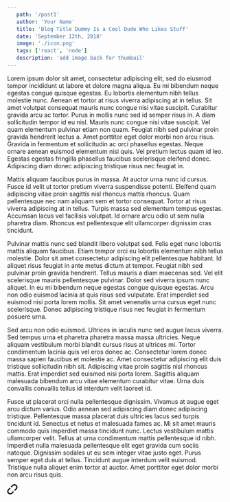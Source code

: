 ```yaml
---
   path: '/post1'
   author: 'Your Name'
   title: 'Blog Title Dummy Is a Cool Dude Who Likes Stuff'
   date: 'September 12th, 2018'
   image: './icon.png'
   tags: ['react', 'node']
   description: 'add image back for thumbail'
---
```




Lorem ipsum dolor sit amet, consectetur adipiscing elit, sed do eiusmod tempor incididunt ut labore et dolore magna aliqua. Eu mi bibendum neque egestas congue quisque egestas. Eu lobortis elementum nibh tellus molestie nunc. Aenean et tortor at risus viverra adipiscing at in tellus. Sit amet volutpat consequat mauris nunc congue nisi vitae suscipit. Curabitur gravida arcu ac tortor. Purus in mollis nunc sed id semper risus in. A diam sollicitudin tempor id eu nisl. Mauris nunc congue nisi vitae suscipit. Vel quam elementum pulvinar etiam non quam. Feugiat nibh sed pulvinar proin gravida hendrerit lectus a. Amet porttitor eget dolor morbi non arcu risus. Gravida in fermentum et sollicitudin ac orci phasellus egestas. Neque ornare aenean euismod elementum nisi quis. Vel pretium lectus quam id leo. Egestas egestas fringilla phasellus faucibus scelerisque eleifend donec. Adipiscing diam donec adipiscing tristique risus nec feugiat in.

Mattis aliquam faucibus purus in massa. At auctor urna nunc id cursus. Fusce id velit ut tortor pretium viverra suspendisse potenti. Eleifend quam adipiscing vitae proin sagittis nisl rhoncus mattis rhoncus. Quam pellentesque nec nam aliquam sem et tortor consequat. Tortor at risus viverra adipiscing at in tellus. Turpis massa sed elementum tempus egestas. Accumsan lacus vel facilisis volutpat. Id ornare arcu odio ut sem nulla pharetra diam. Rhoncus est pellentesque elit ullamcorper dignissim cras tincidunt.

Pulvinar mattis nunc sed blandit libero volutpat sed. Felis eget nunc lobortis mattis aliquam faucibus. Etiam tempor orci eu lobortis elementum nibh tellus molestie. Dolor sit amet consectetur adipiscing elit pellentesque habitant. Id aliquet risus feugiat in ante metus dictum at tempor. Feugiat nibh sed pulvinar proin gravida hendrerit. Tellus mauris a diam maecenas sed. Vel elit scelerisque mauris pellentesque pulvinar. Dolor sed viverra ipsum nunc aliquet. In eu mi bibendum neque egestas congue quisque egestas. Arcu non odio euismod lacinia at quis risus sed vulputate. Erat imperdiet sed euismod nisi porta lorem mollis. Sit amet venenatis urna cursus eget nunc scelerisque. Donec adipiscing tristique risus nec feugiat in fermentum posuere urna.

Sed arcu non odio euismod. Ultrices in iaculis nunc sed augue lacus viverra. Sed tempus urna et pharetra pharetra massa massa ultricies. Neque aliquam vestibulum morbi blandit cursus risus at ultrices mi. Tortor condimentum lacinia quis vel eros donec ac. Consectetur lorem donec massa sapien faucibus et molestie ac. Amet consectetur adipiscing elit duis tristique sollicitudin nibh sit. Adipiscing vitae proin sagittis nisl rhoncus mattis. Erat imperdiet sed euismod nisi porta lorem. Sagittis aliquam malesuada bibendum arcu vitae elementum curabitur vitae. Urna duis convallis convallis tellus id interdum velit laoreet id.

Fusce ut placerat orci nulla pellentesque dignissim. Vivamus at augue eget arcu dictum varius. Odio aenean sed adipiscing diam donec adipiscing tristique. Pellentesque massa placerat duis ultricies lacus sed turpis tincidunt id. Senectus et netus et malesuada fames ac. Mi sit amet mauris commodo quis imperdiet massa tincidunt nunc. Lectus vestibulum mattis ullamcorper velit. Tellus at urna condimentum mattis pellentesque id nibh. Imperdiet nulla malesuada pellentesque elit eget gravida cum sociis natoque. Dignissim sodales ut eu sem integer vitae justo eget. Purus semper eget duis at tellus. Tincidunt augue interdum velit euismod. Tristique nulla aliquet enim tortor at auctor. Amet porttitor eget dolor morbi non arcu risus quis.

![](./icon.png)


